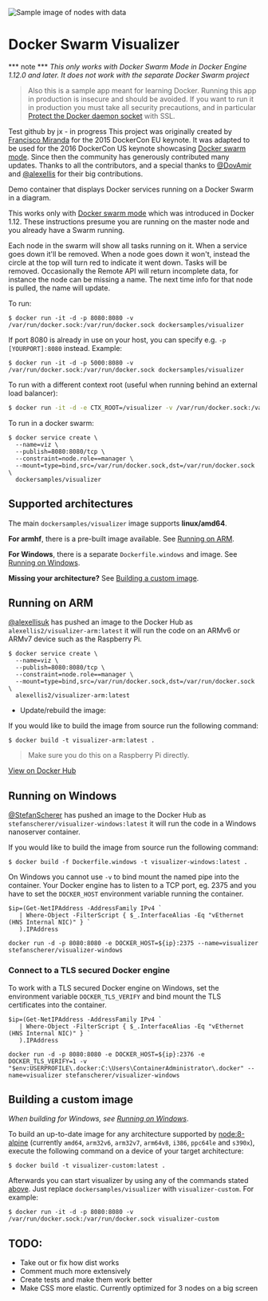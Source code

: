 

![Sample image of  nodes with data](./nodes.png)

# Docker Swarm Visualizer
*** note ***
_This only works with Docker Swarm Mode in Docker Engine 1.12.0 and later. It does not work with the separate Docker Swarm project_
> Also this is a sample app meant for learning Docker. Running this app in production is insecure and should be avoided. If you want to run it in production you must take all security precautions, and in particular [Protect the Docker daemon socket](https://docs.docker.com/engine/security/https/) with SSL.

Test github by jx - in progress
This project was originally created by [Francisco Miranda](https://github.com/maroshii) for the 2015 DockerCon EU keynote. It was adapted to be used for the 2016 DockerCon US keynote showcasing [Docker swarm mode](https://docs.docker.com/engine/swarm/). Since then the community has generously contributed many updates. Thanks to all the contributors, and a special thanks to [@DovAmir](https://github.com/DovAmir) and [@alexellis](https://github.com/alexellis) for their big contributions.

Demo container that displays Docker services running on a Docker Swarm in a diagram.

This works only with [Docker swarm mode](https://docs.docker.com/engine/swarm/) which was introduced in Docker 1.12. These instructions presume you are running on the master node and you already have a Swarm running.

Each node in the swarm will show all tasks running on it. When a service goes down it'll be removed. When a node goes down it won't, instead the circle at the top will turn red to indicate it went down. Tasks will be removed.
Occasionally the Remote API will return incomplete data, for instance the node can be missing a name. The next time info for that node is pulled, the name will update.

To run:

```
$ docker run -it -d -p 8080:8080 -v /var/run/docker.sock:/var/run/docker.sock dockersamples/visualizer
```

If port 8080 is already in use on your host, you can specify e.g. `-p [YOURPORT]:8080` instead. Example:

```
$ docker run -it -d -p 5000:8080 -v /var/run/docker.sock:/var/run/docker.sock dockersamples/visualizer
```

To run with a different context root (useful when running behind an external load balancer):

```bash
$ docker run -it -d -e CTX_ROOT=/visualizer -v /var/run/docker.sock:/var/run/docker.sock dockersamples/visualizer
```

To run in a docker swarm:

```
$ docker service create \
  --name=viz \
  --publish=8080:8080/tcp \
  --constraint=node.role==manager \
  --mount=type=bind,src=/var/run/docker.sock,dst=/var/run/docker.sock \
  dockersamples/visualizer
```

## Supported architectures

The main `dockersamples/visualizer` image supports **linux/amd64**.

**For armhf**, there is a pre-built image available. See [Running on ARM](#running-on-arm).

**For Windows**, there is a separate `Dockerfile.windows` and image. See [Running on Windows](#running-on-windows).

**Missing your architecture?** See [Building a custom image](#building-a-custom-image).

## Running on ARM

[@alexellisuk](https://twitter.com/alexellisuk) has pushed an image to the Docker Hub as `alexellis2/visualizer-arm:latest` it will run the code on an ARMv6 or ARMv7 device such as the Raspberry Pi.

```
$ docker service create \
  --name=viz \
  --publish=8080:8080/tcp \
  --constraint=node.role==manager \
  --mount=type=bind,src=/var/run/docker.sock,dst=/var/run/docker.sock \
  alexellis2/visualizer-arm:latest
```

* Update/rebuild the image:

If you would like to build the image from source run the following command:

```
$ docker build -t visualizer-arm:latest .
```

> Make sure you do this on a Raspberry Pi directly.

[View on Docker Hub](https://hub.docker.com/r/alexellis2/visualizer-arm/tags/)

## Running on Windows

[@StefanScherer](https://github.com/StefanScherer) has pushed an image to the
Docker Hub as `stefanscherer/visualizer-windows:latest` it will run the code
in a Windows nanoserver container.

If you would like to build the image from source run the following command:

```
$ docker build -f Dockerfile.windows -t visualizer-windows:latest .
```

On Windows you cannot use `-v` to bind mount the named pipe into the container.
Your Docker engine has to listen to a TCP port, eg. 2375 and you have to
set the `DOCKER_HOST` environment variable running the container.

```
$ip=(Get-NetIPAddress -AddressFamily IPv4 `
   | Where-Object -FilterScript { $_.InterfaceAlias -Eq "vEthernet (HNS Internal NIC)" } `
   ).IPAddress

docker run -d -p 8080:8080 -e DOCKER_HOST=${ip}:2375 --name=visualizer stefanscherer/visualizer-windows
```

### Connect to a TLS secured Docker engine

To work with a TLS secured Docker engine on Windows, set the environment variable `DOCKER_TLS_VERIFY` and
bind mount the TLS certificates into the container.
 
```
$ip=(Get-NetIPAddress -AddressFamily IPv4 `
   | Where-Object -FilterScript { $_.InterfaceAlias -Eq "vEthernet (HNS Internal NIC)" } `
   ).IPAddress

docker run -d -p 8080:8080 -e DOCKER_HOST=${ip}:2376 -e DOCKER_TLS_VERIFY=1 -v "$env:USERPROFILE\.docker:C:\Users\ContainerAdministrator\.docker" --name=visualizer stefanscherer/visualizer-windows
```

## Building a custom image
*When building for Windows, see [Running on Windows](#running-on-windows)*.

To build an up-to-date image for any architecture supported by [node:8-alpine](https://hub.docker.com/_/node/) (currently `amd64`, `arm32v6`, `arm32v7`, `arm64v8`, `i386`, `ppc64le` and `s390x`), execute the following command on a device of your target architecture:
```
$ docker build -t visualizer-custom:latest .
```

Afterwards you can start visualizer by using any of the commands stated [above](#docker-swarm-visualizer). Just replace `dockersamples/visualizer` with `visualizer-custom`. For example:
```
$ docker run -it -d -p 8080:8080 -v /var/run/docker.sock:/var/run/docker.sock visualizer-custom
```


## TODO:
* Take out or fix how dist works
* Comment much more extensively
* Create tests and make them work better
* Make CSS more elastic. Currently optimized for 3 nodes on a big screen

